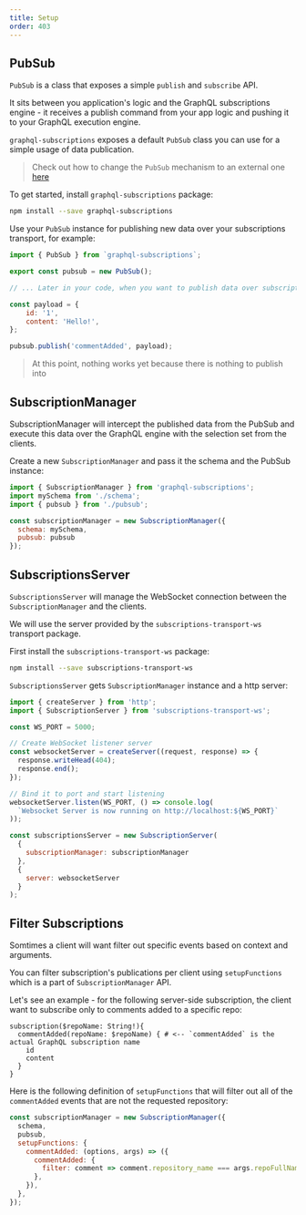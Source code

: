 ```yaml
---
title: Setup
order: 403
---
```


<h2 id="setup">PubSub</h2>

`PubSub` is a class that exposes a simple `publish` and `subscribe` API.

It sits between you application's logic and the GraphQL subscriptions engine - it receives a publish command from your app logic and pushing it to your GraphQL execution engine.

`graphql-subscriptions` exposes a default `PubSub` class you can use for a simple usage of data publication.

> Check out how to change the `PubSub` mechanism to an external one [here](/tools/graphql-subscriptions/external-pubsub.html)

To get started, install `graphql-subscriptions` package:

```bash
npm install --save graphql-subscriptions
```

Use your `PubSub` instance for publishing new data over your subscriptions transport, for example:

```js
import { PubSub } from `graphql-subscriptions`;

export const pubsub = new PubSub();

// ... Later in your code, when you want to publish data over subscription, run:

const payload = {
    id: '1',
    content: 'Hello!',
};

pubsub.publish('commentAdded', payload);
```

> At this point, nothing works yet because there is nothing to publish into


<h2 id="subscription-manager">SubscriptionManager</h2>

SubscriptionManager will intercept the published data from the PubSub and execute this data over the GraphQL engine with the selection set from the clients.

Create a new `SubscriptionManager` and pass it the schema and the PubSub instance:

```js
import { SubscriptionManager } from 'graphql-subscriptions';
import mySchema from './schema';
import { pubsub } from './pubsub';

const subscriptionManager = new SubscriptionManager({
  schema: mySchema,
  pubsub: pubsub
});
```

<h2 id="subscription-server">SubscriptionsServer</h2>

`SubscriptionsServer` will manage the WebSocket connection between the `SubscriptionManager` and the clients.

We will use the server provided by the `subscriptions-transport-ws` transport package.

First install the `subscriptions-transport-ws` package:

```bash
npm install --save subscriptions-transport-ws
```

`SubscriptionsServer` gets `SubscriptionManager` instance and a http server:

```js
import { createServer } from 'http';
import { SubscriptionServer } from 'subscriptions-transport-ws';

const WS_PORT = 5000;

// Create WebSocket listener server
const websocketServer = createServer((request, response) => {
  response.writeHead(404);
  response.end();
});

// Bind it to port and start listening
websocketServer.listen(WS_PORT, () => console.log(
  `Websocket Server is now running on http://localhost:${WS_PORT}`
));

const subscriptionsServer = new SubscriptionServer(
  {
    subscriptionManager: subscriptionManager
  },
  {
    server: websocketServer
  }
);
```

<h2 id="filter-subscriptions">Filter Subscriptions</h2>

Somtimes a client will want filter out specific events based on context and arguments.

You can filter subscription's publications per client using `setupFunctions` which is a part of `SubscriptionManager` API.

Let's see an example - for the following server-side subscription, the client want to subscribe only to comments added to a specific repo:

```
subscription($repoName: String!){
  commentAdded(repoName: $repoName) { # <-- `commentAdded` is the actual GraphQL subscription name
    id
    content
  }
}
```

Here is the following definition of `setupFunctions` that will filter out all of the `commentAdded` events that are not the requested repository:

```js
const subscriptionManager = new SubscriptionManager({
  schema,
  pubsub,
  setupFunctions: {
    commentAdded: (options, args) => ({
      commentAdded: {
        filter: comment => comment.repository_name === args.repoFullName,
      },
    }),
  },
});
```
